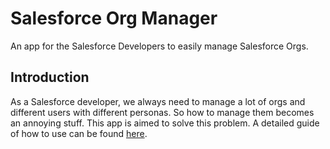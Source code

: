 # Salesforce Org Manager

An app for the Salesforce Developers to easily manage Salesforce Orgs.

## Introduction

As a Salesforce developer, we always need to manage a lot of orgs and different users with different personas. So how to manage them becomes an annoying stuff. This app is aimed to solve this problem. A detailed guide of how to use can be found [here](./doc/Guide.md). 
